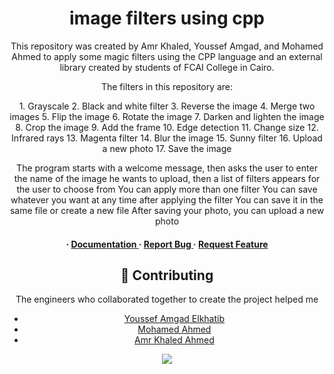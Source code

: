 <div align='center'>

<h1>image filters using cpp</h1>
<p>
  This repository was created by Amr Khaled, Youssef Amgad, and Mohamed Ahmed to apply some magic filters using the CPP language and an external library created by students of FCAI College in Cairo.</p>
<p>The filters in this repository are:</p>
1. Grayscale
2. Black and white filter
3. Reverse the image
4. Merge two images
5. Flip the image
6. Rotate the image
7. Darken and lighten the image
8. Crop the image
9. Add the frame
10. Edge detection
11. Change size
12. Infrared rays
13. Magenta filter
14. Blur the image
15. Sunny filter
16. Upload a new photo
17. Save the image
  
The program starts with a welcome message, then asks the user to enter the name of the image he wants to upload, then a list of filters appears for the user to choose from
You can apply more than one filter
You can save whatever you want at any time after applying the filter
You can save it in the same file or create a new file
After saving your photo, you can upload a new photo


<h4> <span> · </span> <a href="https://github.com/ Amr-Khaled-Ahmed/Photo-editor/blob/master/README.md"> Documentation </a> <span> · </span> <a href="https://github.com/ Amr-Khaled-Ahmed/Photo-editor/issues"> Report Bug </a> <span> · </span> <a href="https://github.com/ Amr-Khaled-Ahmed/Photo-editor/issues"> Request Feature </a> </h4>







## :wave: Contributing
<p>The engineers who collaborated together to create the project helped me</p>

- [Youssef Amgad Elkhatib](https://github.com/YoussefElkhatib)
- [Mohamed Ahmed](https://github.com/mohamedahmed2005)
- [Amr Khaled Ahmed](https://github.com/Amr-Khaled-Ahmed)

<a href="https://github.com/Amr-Khaled-Ahmed/Photo-editor.git/graphs/contributors"> <img src="https://contrib.rocks/image?repo=Louis3797/awesome-readme-template" /> </a>
